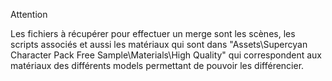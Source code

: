 Attention

Les fichiers à récupérer pour effectuer un merge sont les scènes, les scripts associés et aussi les matériaux qui sont dans 
"Assets\Supercyan Character Pack Free Sample\Materials\High Quality" qui correspondent aux matériaux des différents models permettant de pouvoir les différencier.


